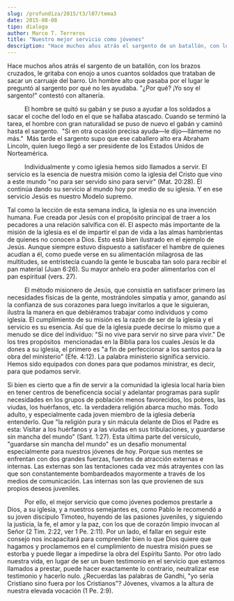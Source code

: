 ```yaml
---
slug: /profundiza/2015/t3/l07/tema3
date: 2015-08-08
tipo: dialoga
author: Marco T. Terreros
title: "Nuestro mejor servicio como jóvenes"
description: "Hace muchos años atrás el sargento de un batallón, con los brazos cruzados, le  gritaba con enojo a unos cuantos soldados que trataban de sacar un carruaje del  barro. Un hombre alto que pasaba por el lugar le preguntó al sargento por qué  no les ayudaba. “¿Por qué? ¡Yo soy el..."
---
```


Hace muchos años atrás el sargento de un batallón, con los brazos cruzados, le gritaba con enojo a unos cuantos soldados que trataban de sacar un carruaje del barro. Un hombre alto que pasaba por el lugar le preguntó al sargento por qué no les ayudaba. "¿Por qué? ¡Yo soy el sargento!" contestó con altanería.

          El hombre se quitó su gabán y se puso a ayudar a los soldados a sacar el coche del lodo en el que se hallaba atascado. Cuando se terminó la tarea, el hombre con gran naturalidad se puso de nuevo el gabán y caminó hasta el sargento.  "Si en otra ocasión precisa ayuda—le dijo—llámeme no más."  Más tarde el sargento supo que ese caballero alto era Abraham Lincoln, quien luego llegó a ser presidente de los Estados Unidos de Norteamérica.

          Individualmente y como iglesia hemos sido llamados a servir. El servicio es la esencia de nuestra misión como la iglesia del Cristo que vino a este mundo "no para ser servido sino para servir" (Mat. 20:28). Él continúa dando su servicio al mundo hoy por medio de su iglesia. Y en ese servicio Jesús es nuestro Modelo supremo.

Tal como la lección de esta semana indica, la iglesia no es una invención humana. Fue creada por Jesús con el propósito principal de traer a los pecadores a una relación salvífica con él. El aspecto más importante de la misión de la iglesia es el de impartir el pan de vida a las almas hambrientas de quienes no conocen a Dios. Esto está bien ilustrado en el ejemplo de Jesús. Aunque siempre estuvo dispuesto a satisfacer el hambre de quienes acudían a él, como puede verse en su alimentación milagrosa de las multitudes, se entristecía cuando la gente le buscaba tan solo para recibir el pan material (Juan 6:26). Su mayor anhelo era poder alimentarlos con el pan espiritual (vers. 27).

          El método misionero de Jesús, que consistía en satisfacer primero las necesidades físicas de la gente, mostrándoles simpatía y amor, ganando así la confianza de sus corazones para luego invitarlos a que le siguieran, ilustra la manera en que debiéramos trabajar como individuos y como iglesia. El cumplimiento de su misión es la razón de ser de la iglesia y el servicio es su esencia. Así que de la iglesia puede decirse lo mismo que a menudo se dice del individuo: "Si no vive para servir no sirve para vivir." De los tres propósitos  mencionadas en la Biblia para los cuales Jesús le da dones a su iglesia, el primero es "a fin de perfeccionar a los santos para la obra del ministerio" (Efe. 4:12). La palabra ministerio significa servicio. Hemos sido equipados con dones para que podamos ministrar, es decir, para que podamos servir.

Si bien es cierto que a fin de servir a la comunidad la iglesia local haría bien en tener centros de beneficencia social y adelantar programas para suplir necesidades en los grupos de población menos favorecidos, los pobres, las viudas, los huérfanos, etc. la verdadera religión abarca mucho más. Todo adulto, y especialmente cada joven miembro de la iglesia debería entenderlo. Que "la religión pura y sin mácula delante de Dios el Padre es esta: Visitar a los huérfanos y a las viudas en sus tribulaciones, y guardarse sin mancha del mundo" (Sant. 1:27). Esta última parte del versículo, "guardarse sin mancha del mundo" es un desafío monumental especialmente para nuestros jóvenes de hoy. Porque sus mentes se enfrentan con dos grandes fuerzas, fuentes de atracción externas e internas. Las externas son las tentaciones cada vez más atrayentes con las que son constantemente bombardeados mayormente a través de los medios de comunicación. Las internas son las que provienen de sus propios deseos juveniles.

          Por ello, el mejor servicio que como jóvenes podemos prestarle a Dios, a su iglesia, y a nuestros semejantes es, como Pablo le recomendó a su joven discípulo Timoteo, huyendo de las pasiones juveniles, y siguiendo la justicia, la fe, el amor y la paz, con los que de corazón limpio invocan al Señor (2 Tim. 2:22, ver 1 Pe. 2:11). Por un lado, el fallar en seguir este consejo nos incapacitará para comprender bien lo que Dios quiere que hagamos y proclamemos en el cumplimiento de nuestra misión pues se estorba y puede llegar a impedirse la obra del Espíritu Santo. Por otro lado nuestra vida, en lugar de ser un buen testimonio en el servicio que estamos llamados a prestar, puede hacer exactamente lo contrario, neutralizar ese testimonio y hacerlo nulo. ¿Recuerdas las palabras de Gandhi, "yo sería Cristiano sino fuera por los Cristianos"? Jóvenes, vivamos a la altura de nuestra elevada vocación (1 Pe. 2:9).

